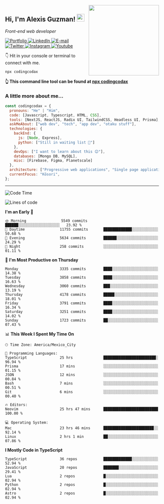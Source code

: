 <img align='right' src="https://media.giphy.com/media/M9gbBd9nbDrOTu1Mqx/giphy.gif" width="230">
<h2>Hi, I'm Alexis Guzman! <img src="https://media.giphy.com/media/hvRJCLFzcasrR4ia7z/giphy.gif" width="25px"></h2>
<p><em>Front-end web developer</em></p>

<p>
  <a href='https://www.codingcodax.dev' target='_blank'>
    <img alt='Portfolio' src='https://img.shields.io/badge/Portfolio-black?logo=vercel&style=flat-square'>
  </a>
  <a href='https://linkedin.com/in/codingcodax' target='_blank'>
    <img alt='LinkedIn' src='https://img.shields.io/badge/LinkedIn-black?logo=LinkedIn&style=flat-square'>
  </a>
  <a href='mailto:hello@codingcodax.com' target='_blank'>
    <img alt='E-mail' src='https://img.shields.io/badge/Email-black?logo=Gmail&style=flat-square'>
  </a>
  <a href='https://twitter.com/codingcodax' target='_blank'>
    <img alt='Twitter' src='https://img.shields.io/badge/Twitter-black?logo=Twitter&style=flat-square'>
  </a>
  <a href='https://www.instagram.com/codingcodax' target='_blank'>
    <img alt='Instagram' src='https://img.shields.io/badge/Instagram-black?logo=Instagram&style=flat-square'>
  </a>
  <a href='https://www.youtube.com/@codingcodax' target='_blank'>
    <img alt='Youtube' src='https://img.shields.io/badge/YouTube-black?logo=Youtube&style=flat-square'>
  </a>
</p>

👇 Hit in your console or terminal to connect with me.

```bash
npx codingcodax
```
**👆 This command line tool can be found at [npx codingcodax](https://github.com/codingcodax/npx-codingcodax)**

<h3>A little more about me...</h3>

```javascript
const codingcodax = {
  pronouns: "He" | "Him",
  code: [Javascript, Typescript, HTML, CSS],
  tools: [NextJS, ReactJS, Radix UI, TailwindCSS, Headless UI, Prisma],
  askMeAbout: ["web dev", "tech", "app dev", "otaku stuff"],
  technologies: {
    backEnd: {
      js: [Node, Express],
      python: ["Still in waiting list 🥲"]
    },
    devOps: ["I want to learn about this 😊"],
    databases: [Mongo DB, MySQL],
    misc: [Firebase, Figma, Planetscale]
  },
  architecture: ["Progressive web applications", "Single page applications"],
  currentFocus: "Kōsori",
};
```

---

<!--START_SECTION:waka-->
![Code Time](http://img.shields.io/badge/Code%20Time-2%2C692%20hrs%2032%20mins-blue)

![Lines of code](https://img.shields.io/badge/From%20Hello%20World%20I%27ve%20Written-10.2%20million%20lines%20of%20code-blue)

**I'm an Early 🐤** 

```text
🌞 Morning                5549 commits        ██████░░░░░░░░░░░░░░░░░░░   23.92 % 
🌆 Daytime                11755 commits       █████████████░░░░░░░░░░░░   50.68 % 
🌃 Evening                5634 commits        ██████░░░░░░░░░░░░░░░░░░░   24.29 % 
🌙 Night                  258 commits         ░░░░░░░░░░░░░░░░░░░░░░░░░   01.11 % 
```
📅 **I'm Most Productive on Thursday** 

```text
Monday                   3335 commits        ████░░░░░░░░░░░░░░░░░░░░░   14.38 % 
Tuesday                  3858 commits        ████░░░░░░░░░░░░░░░░░░░░░   16.63 % 
Wednesday                3060 commits        ███░░░░░░░░░░░░░░░░░░░░░░   13.19 % 
Thursday                 4178 commits        █████░░░░░░░░░░░░░░░░░░░░   18.01 % 
Friday                   3791 commits        ████░░░░░░░░░░░░░░░░░░░░░   16.34 % 
Saturday                 3251 commits        ████░░░░░░░░░░░░░░░░░░░░░   14.02 % 
Sunday                   1723 commits        ██░░░░░░░░░░░░░░░░░░░░░░░   07.43 % 
```


📊 **This Week I Spent My Time On** 

```text
🕑︎ Time Zone: America/Mexico_City

💬 Programming Languages: 
TypeScript               25 hrs              ████████████████████████░   96.94 % 
Prisma                   17 mins             ░░░░░░░░░░░░░░░░░░░░░░░░░   01.15 % 
JSON                     12 mins             ░░░░░░░░░░░░░░░░░░░░░░░░░   00.84 % 
Bash                     7 mins              ░░░░░░░░░░░░░░░░░░░░░░░░░   00.51 % 
Git                      6 mins              ░░░░░░░░░░░░░░░░░░░░░░░░░   00.40 % 

🔥 Editors: 
Neovim                   25 hrs 47 mins      █████████████████████████   100.00 % 

💻 Operating System: 
Mac                      23 hrs 46 mins      ███████████████████████░░   92.14 % 
Linux                    2 hrs 1 min         ██░░░░░░░░░░░░░░░░░░░░░░░   07.86 % 
```

**I Mostly Code in TypeScript** 

```text
TypeScript               36 repos            █████████████░░░░░░░░░░░░   52.94 % 
JavaScript               20 repos            ███████░░░░░░░░░░░░░░░░░░   29.41 % 
Lua                      2 repos             █░░░░░░░░░░░░░░░░░░░░░░░░   02.94 % 
Python                   2 repos             █░░░░░░░░░░░░░░░░░░░░░░░░   02.94 % 
Astro                    2 repos             █░░░░░░░░░░░░░░░░░░░░░░░░   02.94 % 
```




<!--END_SECTION:waka-->
